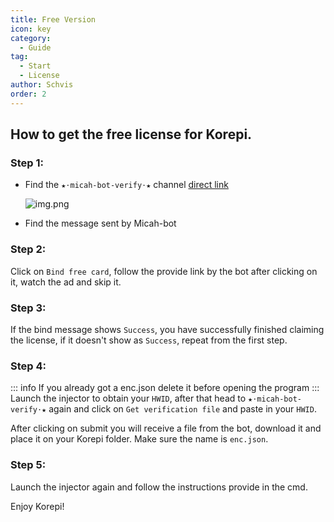 ```yaml
---
title: Free Version
icon: key
category:
  - Guide
tag:
  - Start
  - License
author: Schvis
order: 2
---
```


## How to get the free license for Korepi.

### Step 1:
- Find the `★⋅micah-bot-verify⋅★` channel [direct link](https://discord.com/channels/1069057220802781265/1203687333107335198)

  ![img.png](/assets/images/docs/202402/verify-1.png)
- Find the message sent by Micah-bot

### Step 2:
Click on `Bind free card`, follow the provide link by the bot after clicking on it, watch the ad and skip it.

### Step 3:
If the bind message shows `Success`, you have successfully finished claiming the license, if it doesn't show as `Success`, repeat from the first step.

### Step 4:
::: info If you already got a enc.json delete it before opening the program
:::
Launch the injector to obtain your `HWID`, after that head to `★⋅micah-bot-verify⋅★` again and click on `Get verification file` and paste in your `HWID`.

After clicking on submit you will receive a file from the bot, download it and place it on your Korepi folder. Make sure the name is `enc.json`.

### Step 5:
Launch the injector again and follow the instructions provide in the cmd.

Enjoy Korepi!